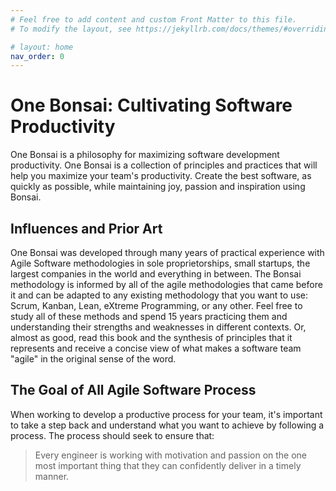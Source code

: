 ```yaml
---
# Feel free to add content and custom Front Matter to this file.
# To modify the layout, see https://jekyllrb.com/docs/themes/#overriding-theme-defaults

# layout: home
nav_order: 0
---
```


# One Bonsai: Cultivating Software Productivity

One Bonsai is a philosophy for maximizing software development productivity.
One Bonsai is a collection of principles and practices that will help you
maximize your team's productivity.
Create the best software, as quickly as possible,
while maintaining joy, passion and inspiration using Bonsai.

## Influences and Prior Art

<!-- Just Another Agile Methodology (JAAM) -->

One Bonsai was developed through many years of practical experience with
Agile Software methodologies in sole proprietorships, small startups,
the largest companies in the world and everything in between. The Bonsai
methodology is informed by all of the agile methodologies that came before it
and
can be adapted to any existing methodology that you want to use: Scrum, Kanban,
Lean, eXtreme Programming, or any other. Feel free to study all of these
methods and spend 15 years practicing them and understanding their strengths
and weaknesses in different contexts. Or, almost as good, read this book
and the synthesis of principles that it represents and receive
a concise view of what makes a software team "agile" in the original sense
of the word.

## The Goal of All Agile Software Process

When working to develop a productive process for your team, it's important to
take a step back and understand what you want
to achieve by following a process. The process should seek to ensure that:

> Every engineer is working with motivation and passion
> on the one most important thing that they can
> confidently deliver in a timely manner.
